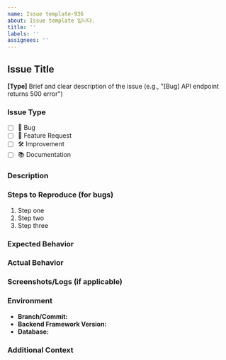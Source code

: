 ```yaml
---
name: Issue template-936
about: Issue template 입니다.
title: ''
labels: ''
assignees: ''
---
```

## Issue Title  
**[Type]** Brief and clear description of the issue (e.g., "[Bug] API endpoint returns 500 error")  
  
### Issue Type  
- [ ] 🐛 Bug  
- [ ] 🚀 Feature Request  
- [ ] 🛠 Improvement  
- [ ] 📚 Documentation  
  
### Description  
<!-- Provide a clear, concise, and detailed description of the issue -->  
  
### Steps to Reproduce (for bugs)  
1. Step one  
2. Step two  
3. Step three  
  
### Expected Behavior  
<!-- What should happen? -->  
  
### Actual Behavior  
<!-- What is currently happening? -->  
  
### Screenshots/Logs (if applicable)  
<!-- Attach relevant screenshots, logs, or stack traces -->  
  
### Environment  
- **Branch/Commit:** <!-- e.g., main or commit hash -->  
- **Backend Framework Version:** <!-- Example: Spring Boot 3.1 -->  
- **Database:** <!-- Example: PostgreSQL 14 -->  
  
### Additional Context  
<!-- Include any other relevant information -->